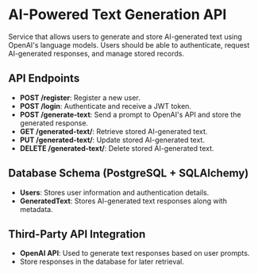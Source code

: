 # AI-Powered Text Generation API

Service that allows users to generate and store AI-generated text using OpenAI's language models. Users should be able to authenticate, request AI-generated responses, and manage stored records.

## API Endpoints

- **POST /register**: Register a new user.
- **POST /login**: Authenticate and receive a JWT token.
- **POST /generate-text**: Send a prompt to OpenAI's API and store the generated response.
- **GET /generated-text/<id>**: Retrieve stored AI-generated text.
- **PUT /generated-text/<id>**: Update stored AI-generated text.
- **DELETE /generated-text/<id>**: Delete stored AI-generated text.


## Database Schema (PostgreSQL + SQLAlchemy)
- **Users**: Stores user information and authentication details.
- **GeneratedText**: Stores AI-generated text responses along with metadata.

## Third-Party API Integration

- **OpenAI API**: Used to generate text responses based on user prompts.
- Store responses in the database for later retrieval.

<!-- ## Testing

- **Unit Tests**: Test database models, authentication, and API endpoints.
- **Integration Tests**: Ensure end-to-end functionality works correctly.

## Containerization (Docker + Docker Compose)

- **Dockerfile**: Containerize the Flask application.
- **docker-compose.yml**: Set up PostgreSQL and the application.
- Ensure smooth deployment and scalability.

## Getting Started

1. Clone the repository.
2. Set up the environment variables for OpenAI API key, database URL, and JWT secret.
3. Build and run the Docker containers using Docker Compose.
4. Access the API endpoints to register, authenticate, generate text, and manage stored records.

## Contributing

1. Fork the repository.
2. Create a new branch for your feature or bugfix.
3. Submit a pull request with a detailed description of your changes.

## License

This project is licensed under the MIT License. -->

